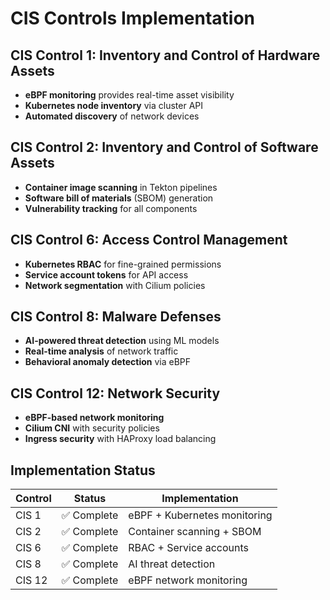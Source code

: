 # CIS Controls Implementation

## CIS Control 1: Inventory and Control of Hardware Assets
- **eBPF monitoring** provides real-time asset visibility
- **Kubernetes node inventory** via cluster API
- **Automated discovery** of network devices

## CIS Control 2: Inventory and Control of Software Assets
- **Container image scanning** in Tekton pipelines
- **Software bill of materials** (SBOM) generation
- **Vulnerability tracking** for all components

## CIS Control 6: Access Control Management
- **Kubernetes RBAC** for fine-grained permissions
- **Service account tokens** for API access
- **Network segmentation** with Cilium policies

## CIS Control 8: Malware Defenses
- **AI-powered threat detection** using ML models
- **Real-time analysis** of network traffic
- **Behavioral anomaly detection** via eBPF

## CIS Control 12: Network Security
- **eBPF-based network monitoring**
- **Cilium CNI** with security policies
- **Ingress security** with HAProxy load balancing

## Implementation Status

| Control | Status | Implementation |
|---------|--------|---------------|
| CIS 1   | ✅ Complete | eBPF + Kubernetes monitoring |
| CIS 2   | ✅ Complete | Container scanning + SBOM |
| CIS 6   | ✅ Complete | RBAC + Service accounts |
| CIS 8   | ✅ Complete | AI threat detection |
| CIS 12  | ✅ Complete | eBPF network monitoring |